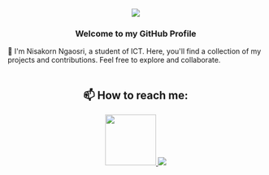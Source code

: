<h1 align="center">
    <img src="https://readme-typing-svg.herokuapp.com/?font=Righteous&size=35&center=true&vCenter=true&width=500&height=70&duration=4000&lines=Hi+There!+👋;+I'm+Nisakorn+Ngaosri&color=000000" />
</h1>
<h3 align="center">Welcome to my GitHub Profile</h3>
💬 I'm Nisakorn Ngaosri, a student of ICT. Here, you'll find a collection of my projects and contributions. Feel free to explore and collaborate. <br><br>

<h2 align="center">📫 How to reach me:</h2>
<div align="center"> 
  <a href="mailto:nisakorn.nga@gmail.com">
    <img src="https://github.com/NisakornNga/NisakornNga/assets/143267481/af1002f4-34bb-4bf7-98a2-5685fec23ba3" width=100&height=100/>
  </a>
  <a href="https://linkedin.com/in/pedro-sales-muniz" target="_blank">
    <img src="https://img.shields.io/badge/LinkedIn-0077B5?style=for-the-badge&logo=linkedin&logoColor=white" target="_blank" />
  </a>
</div>

<!--
**NisakornNga/NisakornNga** is a ✨ _special_ ✨ repository because its `README.md` (this file) appears on your GitHub profile.

Here are some ideas to get you started:

- 🔭 I’m currently working on ...
- 🌱 I’m currently learning ...
- 👯 I’m looking to collaborate on ...
- 🤔 I’m looking for help with ...
- 💬 Ask me about ...
- 📫 How to reach me: ...
- 😄 Pronouns: ...
- ⚡ Fun fact: ...
-->
